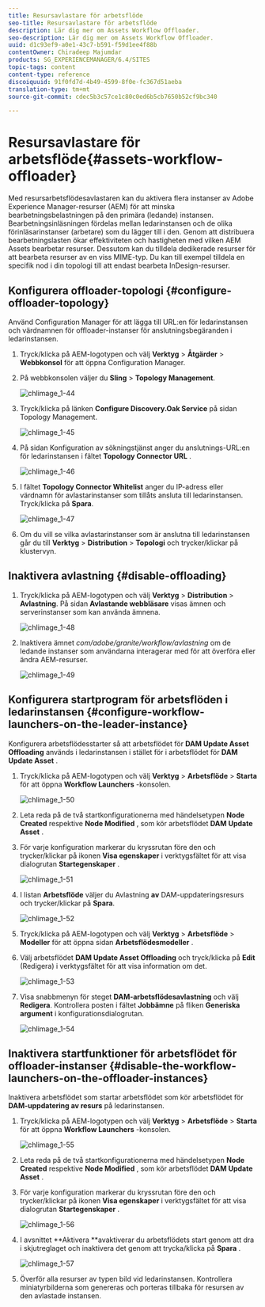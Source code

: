 ```yaml
---
title: Resursavlastare för arbetsflöde
seo-title: Resursavlastare för arbetsflöde
description: Lär dig mer om Assets Workflow Offloader.
seo-description: Lär dig mer om Assets Workflow Offloader.
uuid: d1c93ef9-a0e1-43c7-b591-f59d1ee4f88b
contentOwner: Chiradeep Majumdar
products: SG_EXPERIENCEMANAGER/6.4/SITES
topic-tags: content
content-type: reference
discoiquuid: 91f0fd7d-4b49-4599-8f0e-fc367d51aeba
translation-type: tm+mt
source-git-commit: cdec5b3c57ce1c80c0ed6b5cb7650b52cf9bc340

---
```



# Resursavlastare för arbetsflöde{#assets-workflow-offloader}

Med resursarbetsflödesavlastaren kan du aktivera flera instanser av Adobe Experience Manager-resurser (AEM) för att minska bearbetningsbelastningen på den primära (ledande) instansen. Bearbetningsinläsningen fördelas mellan ledarinstansen och de olika förinläsarinstanser (arbetare) som du lägger till i den. Genom att distribuera bearbetningslasten ökar effektiviteten och hastigheten med vilken AEM Assets bearbetar resurser. Dessutom kan du tilldela dedikerade resurser för att bearbeta resurser av en viss MIME-typ. Du kan till exempel tilldela en specifik nod i din topologi till att endast bearbeta InDesign-resurser.

## Konfigurera offloader-topologi {#configure-offloader-topology}

Använd Configuration Manager för att lägga till URL:en för ledarinstansen och värdnamnen för offloader-instanser för anslutningsbegäranden i ledarinstansen.

1. Tryck/klicka på AEM-logotypen och välj **Verktyg** > **Åtgärder** > **Webbkonsol** för att öppna Configuration Manager.
1. På webbkonsolen väljer du **Sling** > **Topology Management**.

   ![chlimage_1-44](assets/chlimage_1-44.png)

1. Tryck/klicka på länken **Configure Discovery.Oak Service** på sidan Topology Management.

   ![chlimage_1-45](assets/chlimage_1-45.png)

1. På sidan Konfiguration av sökningstjänst anger du anslutnings-URL:en för ledarinstansen i fältet **Topology Connector URL** .

   ![chlimage_1-46](assets/chlimage_1-46.png)

1. I fältet **Topology Connector Whitelist** anger du IP-adress eller värdnamn för avlastarinstanser som tillåts ansluta till ledarinstansen. Tryck/klicka på **Spara**.

   ![chlimage_1-47](assets/chlimage_1-47.png)

1. Om du vill se vilka avlastarinstanser som är anslutna till ledarinstansen går du till **Verktyg** > **Distribution** > **Topologi** och trycker/klickar på klustervyn.

## Inaktivera avlastning {#disable-offloading}

1. Tryck/klicka på AEM-logotypen och välj **Verktyg** > **Distribution** > **Avlastning**. På sidan **Avlastande webbläsare** visas ämnen och serverinstanser som kan använda ämnena.

   ![chlimage_1-48](assets/chlimage_1-48.png)

1. Inaktivera ämnet *com/adobe/granite/workflow/avlastning* om de ledande instanser som användarna interagerar med för att överföra eller ändra AEM-resurser.

   ![chlimage_1-49](assets/chlimage_1-49.png)

## Konfigurera startprogram för arbetsflöden i ledarinstansen {#configure-workflow-launchers-on-the-leader-instance}

Konfigurera arbetsflödesstarter så att arbetsflödet för **DAM Update Asset Offloading** används i ledarinstansen i stället för i arbetsflödet för **DAM Update Asset** .

1. Tryck/klicka på AEM-logotypen och välj **Verktyg** > **Arbetsflöde** > **Starta** för att öppna **Workflow Launchers** -konsolen.

   ![chlimage_1-50](assets/chlimage_1-50.png)

1. Leta reda på de två startkonfigurationerna med händelsetypen **Node Created** respektive **Node Modified** , som kör arbetsflödet **DAM Update Asset** .
1. För varje konfiguration markerar du kryssrutan före den och trycker/klickar på ikonen **Visa egenskaper** i verktygsfältet för att visa dialogrutan **Startegenskaper** .

   ![chlimage_1-51](assets/chlimage_1-51.png)

1. I listan **Arbetsflöde** väljer du Avlastning **av** DAM-uppdateringsresurs och trycker/klickar på **Spara**.

   ![chlimage_1-52](assets/chlimage_1-52.png)

1. Tryck/klicka på AEM-logotypen och välj **Verktyg** > **Arbetsflöde** > **Modeller** för att öppna sidan **Arbetsflödesmodeller** .
1. Välj arbetsflödet **DAM Update Asset Offloading** och tryck/klicka på **Edit** (Redigera) i verktygsfältet för att visa information om det.

   ![chlimage_1-53](assets/chlimage_1-53.png)

1. Visa snabbmenyn för steget **DAM-arbetsflödesavlastning** och välj **Redigera**. Kontrollera posten i fältet **Jobbämne** på fliken **Generiska argument** i konfigurationsdialogrutan.

   ![chlimage_1-54](assets/chlimage_1-54.png)

## Inaktivera startfunktioner för arbetsflödet för offloader-instanser {#disable-the-workflow-launchers-on-the-offloader-instances}

Inaktivera arbetsflödet som startar arbetsflödet som kör arbetsflödet för **DAM-uppdatering av resurs** på ledarinstansen.

1. Tryck/klicka på AEM-logotypen och välj **Verktyg** > **Arbetsflöde** > **Starta** för att öppna **Workflow Launchers** -konsolen.

   ![chlimage_1-55](assets/chlimage_1-55.png)

1. Leta reda på de två startkonfigurationerna med händelsetypen **Node Created** respektive **Node Modified** , som kör arbetsflödet **DAM Update Asset** .
1. För varje konfiguration markerar du kryssrutan före den och trycker/klickar på ikonen **Visa egenskaper** i verktygsfältet för att visa dialogrutan **Startegenskaper** .

   ![chlimage_1-56](assets/chlimage_1-56.png)

1. I avsnittet **Aktivera **avaktiverar du arbetsflödets start genom att dra i skjutreglaget och inaktivera det genom att trycka/klicka på **Spara** .

   ![chlimage_1-57](assets/chlimage_1-57.png)

1. Överför alla resurser av typen bild vid ledarinstansen. Kontrollera miniatyrbilderna som genereras och porteras tillbaka för resursen av den avlastade instansen.

